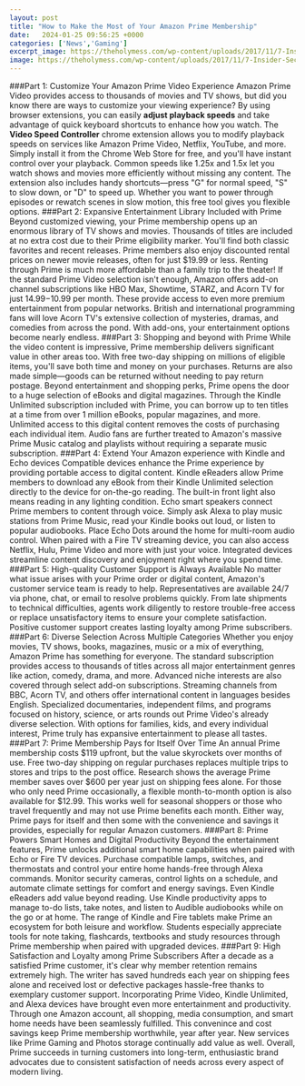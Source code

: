 ```yaml
---
layout: post
title: "How to Make the Most of Your Amazon Prime Membership"
date:   2024-01-25 09:56:25 +0000
categories: ['News','Gaming']
excerpt_image: https://theholymess.com/wp-content/uploads/2017/11/7-Insider-Secrets-to-Get-the-Most-from-your-Amazon-Prime-Membership-Pin-2-768x1920.png
image: https://theholymess.com/wp-content/uploads/2017/11/7-Insider-Secrets-to-Get-the-Most-from-your-Amazon-Prime-Membership-Pin-2-768x1920.png
---
```


###Part 1: Customize Your Amazon Prime Video Experience
Amazon Prime Video provides access to thousands of movies and TV shows, but did you know there are ways to customize your viewing experience? By using browser extensions, you can easily **adjust playback speeds** and take advantage of quick keyboard shortcuts to enhance how you watch. 
The **Video Speed Controller** chrome extension allows you to modify playback speeds on services like Amazon Prime Video, Netflix, YouTube, and more. Simply install it from the Chrome Web Store for free, and you'll have instant control over your playback. Common speeds like 1.25x and 1.5x let you watch shows and movies more efficiently without missing any content. The extension also includes handy shortcuts—press "G" for normal speed, "S" to slow down, or "D" to speed up. Whether you want to power through episodes or rewatch scenes in slow motion, this free tool gives you flexible options.
###Part 2: Expansive Entertainment Library Included with Prime
Beyond customized viewing, your Prime membership opens up an enormous library of TV shows and movies. Thousands of titles are included at no extra cost due to their Prime eligibility marker. You'll find both classic favorites and recent releases. Prime members also enjoy discounted rental prices on newer movie releases, often for just $19.99 or less. Renting through Prime is much more affordable than a family trip to the theater! 
If the standard Prime Video selection isn't enough, Amazon offers add-on channel subscriptions like HBO Max, Showtime, STARZ, and Acorn TV for just $14.99-$10.99 per month. These provide access to even more premium entertainment from popular networks. British and international programming fans will love Acorn TV's extensive collection of mysteries, dramas, and comedies from across the pond. With add-ons, your entertainment options become nearly endless.
###Part 3: Shopping and beyond with Prime
While the video content is impressive, Prime membership delivers significant value in other areas too. With free two-day shipping on millions of eligible items, you'll save both time and money on your purchases. Returns are also made simple—goods can be returned without needing to pay return postage.
Beyond entertainment and shopping perks, Prime opens the door to a huge selection of eBooks and digital magazines. Through the Kindle Unlimited subscription included with Prime, you can borrow up to ten titles at a time from over 1 million eBooks, popular magazines, and more. Unlimited access to this digital content removes the costs of purchasing each individual item. Audio fans are further treated to Amazon's massive Prime Music catalog and playlists without requiring a separate music subscription.
###Part 4: Extend Your Amazon experience with Kindle and Echo devices
Compatible devices enhance the Prime experience by providing portable access to digital content. Kindle eReaders allow Prime members to download any eBook from their Kindle Unlimited selection directly to the device for on-the-go reading. The built-in front light also means reading in any lighting condition. 
Echo smart speakers connect Prime members to content through voice. Simply ask Alexa to play music stations from Prime Music, read your Kindle books out loud, or listen to popular audiobooks. Place Echo Dots around the home for multi-room audio control. When paired with a Fire TV streaming device, you can also access Netflix, Hulu, Prime Video and more with just your voice. Integrated devices streamline content discovery and enjoyment right where you spend time.
###Part 5: High-quality Customer Support is Always Available
No matter what issue arises with your Prime order or digital content, Amazon's customer service team is ready to help. Representatives are available 24/7 via phone, chat, or email to resolve problems quickly. From late shipments to technical difficulties, agents work diligently to restore trouble-free access or replace unsatisfactory items to ensure your complete satisfaction. Positive customer support creates lasting loyalty among Prime subscribers.
###Part 6: Diverse Selection Across Multiple Categories
Whether you enjoy movies, TV shows, books, magazines, music or a mix of everything, Amazon Prime has something for everyone. The standard subscription provides access to thousands of titles across all major entertainment genres like action, comedy, drama, and more. 
Advanced niche interests are also covered through select add-on subscriptions. Streaming channels from BBC, Acorn TV, and others offer international content in languages besides English. Specialized documentaries, independent films, and programs focused on history, science, or arts rounds out Prime Video's already diverse selection. With options for families, kids, and every individual interest, Prime truly has expansive entertainment to please all tastes.
###Part 7: Prime Membership Pays for Itself Over Time
An annual Prime membership costs $119 upfront, but the value skyrockets over months of use. Free two-day shipping on regular purchases replaces multiple trips to stores and trips to the post office. Research shows the average Prime member saves over $600 per year just on shipping fees alone.
For those who only need Prime occasionally, a flexible month-to-month option is also available for $12.99. This works well for seasonal shoppers or those who travel frequently and may not use Prime benefits each month. Either way, Prime pays for itself and then some with the convenience and savings it provides, especially for regular Amazon customers.
###Part 8: Prime Powers Smart Homes and Digital Productivity 
Beyond the entertainment features, Prime unlocks additional smart home capabilities when paired with Echo or Fire TV devices. Purchase compatible lamps, switches, and thermostats and control your entire home hands-free through Alexa commands. Monitor security cameras, control lights on a schedule, and automate climate settings for comfort and energy savings.
Even Kindle eReaders add value beyond reading. Use Kindle productivity apps to manage to-do lists, take notes, and listen to Audible audiobooks while on the go or at home. The range of Kindle and Fire tablets make Prime an ecosystem for both leisure and workflow. Students especially appreciate tools for note taking, flashcards, textbooks and study resources through Prime membership when paired with upgraded devices.
###Part 9: High Satisfaction and Loyalty among Prime Subscribers
After a decade as a satisfied Prime customer, it's clear why member retention remains extremely high. The writer has saved hundreds each year on shipping fees alone and received lost or defective packages hassle-free thanks to exemplary customer support. Incorporating Prime Video, Kindle Unlimited, and Alexa devices have brought even more entertainment and productivity. 
Through one Amazon account, all shopping, media consumption, and smart home needs have been seamlessly fulfilled. This convenince and cost savings keep Prime membership worthwhile, year after year. New services like Prime Gaming and Photos storage continually add value as well. Overall, Prime succeeds in turning customers into long-term, enthusiastic brand advocates due to consistent satisfaction of needs across every aspect of modern living.